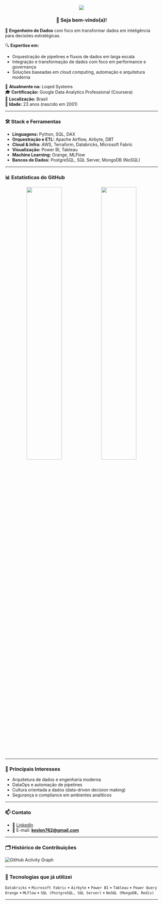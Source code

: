 <h1 align="center">
  <img src="https://capsule-render.vercel.app/api?type=waving&color=D3D3D3&height=200&section=header&text=%20Transforme%20Problemas.%20Codifique%20Soluções%20&fontSize=35&fontColor=ffffff&fontAlignY=35&desc=Keslon%20Magdiel%20%7C%20Engenheiro%20de%20Dados&descSize=20&descAlign=62&descAlignY=65&descColor=ffffff&animation=fadeIn">
</h1>


<h3 align="center">👋 Seja bem-vindo(a)!</h3>

🚀 **Engenheiro de Dados** com foco em transformar dados em inteligência para decisões estratégicas.

🔍 **Expertise em:**
- Orquestração de pipelines e fluxos de dados em larga escala
- Integração e transformação de dados com foco em performance e governança
- Soluções baseadas em cloud computing, automação e arquitetura moderna

💼 **Atualmente na:** Loqed Systems  
🎓 **Certificação:** Google Data Analytics Professional (Coursera)  
📍 **Localização:** Brasil  
🎂 **Idade:** 23 anos (nascido em 2001)

---

### 🛠️ Stack e Ferramentas

- **Linguagens:** Python, SQL, DAX
- **Orquestração e ETL:** Apache Airflow, Airbyte, DBT
- **Cloud & Infra:** AWS, Terraform, Databricks, Microsoft Fabric
- **Visualização:** Power BI, Tableau
- **Machine Learning:** Orange, MLFlow
- **Bancos de Dados:** PostgreSQL, SQL Server, MongoDB (NoSQL)

---

### 📊 Estatísticas do GitHub

<p align="center">
  <img width="48%" src="https://github-readme-stats.vercel.app/api?username=keslonmagdiel&show_icons=true&theme=radical" />
  <img width="48%" src="https://github-readme-stats.vercel.app/api/top-langs/?username=keslonmagdiel&layout=compact&theme=radical" />
</p>

---

### 🔎 Principais Interesses

- Arquitetura de dados e engenharia moderna
- DataOps e automação de pipelines
- Cultura orientada a dados (data-driven decision making)
- Segurança e compliance em ambientes analíticos

---

### 📫 Contato

- 💼 [LinkedIn](https://www.linkedin.com/in/keslon-magdiel-43a226243/)
- 📧 E-mail: **keslon762@gmail.com**

---

### 🗂️ Histórico de Contribuições

![GitHub Activity Graph](https://github-readme-activity-graph.cyclic.app/graph?username=keslonmagdiel&theme=react-dark)

---

### 🧰 Tecnologias que já utilizei

`Databricks` • `Microsoft Fabric` • `Airbyte` • `Power BI` • `Tableau` • `Power Query`  
`Orange` • `MLFlow` • `SQL (PostgreSQL, SQL Server)` • `NoSQL (MongoDB, Redis)`

---

